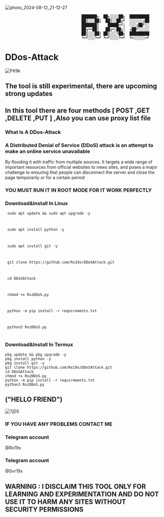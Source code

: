                               

![photo_2024-08-12_21-12-27](https://github.com/user-attachments/assets/eedc9761-e236-4c6c-806c-fac7a09a2b44)

                                       ███████╗  ██╗░░░░██╗  █████████                                 
                                       ██║░░░██║  ██║░░██╔╝  ░░░░░░╔██                   
                                       ███████║    █████═╝░  ░░░╔██╝░░         
                                       ██╔══██║   ██╔═░██╗░  ╔██╝░░░░░         
                                       ██║░░░██║ ██║░░░╚██╗  █████████         
                                       ╚═╝░░░╚═╝ ╚═╝░░░░╚═╝  ╚═░░░░░═╝        

# DDos-Attack 

  ![FK9k](https://github.com/user-attachments/assets/8602a818-7282-4034-85d0-7ec06667139d)       

## The tool is still experimental, there are upcoming strong updates

## In this tool there are four methods [ POST ,GET ,DELETE ,PUT ] ,Also you can use proxy list file 

### What Is A DDos-Attack

 
   
### A Distributed Denial of Service (DDoS) attack is an attempt to make an online service unavailable 
By flooding it with traffic from multiple sources. It targets a wide range of important resources from official websites to news sites, and poses a major challenge to ensuring that people can disconnect the server and close the page temporarily or for a certain period

### YOU MUST RUN IT IN ROOT MODE FOR IT WORK PERFECTLY

### Download&Install In Linux

     sudo apt update && sudo apt upgrade -y 
#
     sudo apt install python -y
#
     sudo apt install git -y
#
     git clone https://github.com/Rx19x/DDoSAttack.git
#
     cd DDoSAttack
#
     chmod +x RxzDDoS.py
# 
     python -m pip install -r requirements.txt
#
     python3 RxzDDoS.py
#      

### Download&Install In Termux

    pkg update && pkg upgrade -y
    pkg install python -y
    pkg install git -y
    git clone https://github.com/Rx19x/DDoSAttack.git
    cd DDoSAttack
    chmod +x RxzDDoS.py
    python -m pip install -r requirements.txt
    python3 RxzDDoS.py


  ## ("HELLO FRIEND")
     
  ![7jD5](https://github.com/user-attachments/assets/b0fa695c-1844-4fac-a5a9-9752597a65de)   

### IF YOU HAVE ANY PROBLEMS CONTACT ME 

### Telegram account 

 @Rx19x

### Telegram account

 @Svr19x

## WARNING : I DISCLAIM THIS TOOL ONLY FOR LEARNING AND EXPERIMENTATION AND DO NOT USE IT TO HARM ANY SITES WITHOUT SECURITY PERMISSIONS
